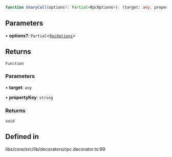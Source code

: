 ```ts
function UnaryCall(options?: Partial<RpcOptions>): (target: any, propertyKey: string) => void
```

## Parameters

• **options?**: `Partial`\<[`RpcOptions`](/docs/api/other/RpcOptions.md)\>

## Returns

`Function`

### Parameters

• **target**: `any`

• **propertyKey**: `string`

### Returns

`void`

## Defined in

libs/core/src/lib/decorators/rpc.decorator.ts:99
